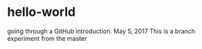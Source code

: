 # hello-world
going through a GitHub introduction. May 5, 2017
This is a branch experiment from the master
